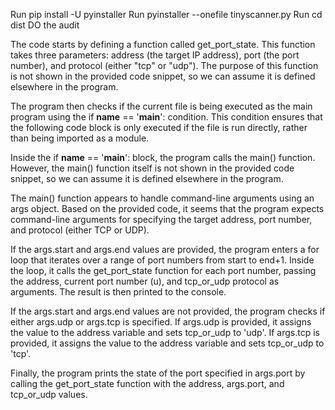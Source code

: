 Run pip install -U pyinstaller
Run pyinstaller --onefile tinyscanner.py
Run cd dist
DO the audit



The code starts by defining a function called get_port_state. This function takes three parameters: address (the target IP address), port (the port number), and protocol (either "tcp" or "udp"). The purpose of this function is not shown in the provided code snippet, so we can assume it is defined elsewhere in the program.

The program then checks if the current file is being executed as the main program using the if __name__ == '__main__': condition. This condition ensures that the following code block is only executed if the file is run directly, rather than being imported as a module.

Inside the if __name__ == '__main__': block, the program calls the main() function. However, the main() function itself is not shown in the provided code snippet, so we can assume it is defined elsewhere in the program.

The main() function appears to handle command-line arguments using an args object. Based on the provided code, it seems that the program expects command-line arguments for specifying the target address, port number, and protocol (either TCP or UDP).

If the args.start and args.end values are provided, the program enters a for loop that iterates over a range of port numbers from start to end+1. Inside the loop, it calls the get_port_state function for each port number, passing the address, current port number (u), and tcp_or_udp protocol as arguments. The result is then printed to the console.

If the args.start and args.end values are not provided, the program checks if either args.udp or args.tcp is specified. If args.udp is provided, it assigns the value to the address variable and sets tcp_or_udp to 'udp'. If args.tcp is provided, it assigns the value to the address variable and sets tcp_or_udp to 'tcp'.

Finally, the program prints the state of the port specified in args.port by calling the get_port_state function with the address, args.port, and tcp_or_udp values.